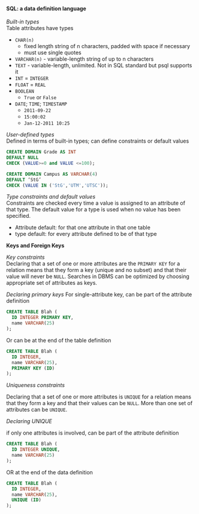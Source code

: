 #### SQL: a data definition language

_Built-in types_  
Table attributes have types
+ `CHAR(n)`  
  + fixed length string of n characters, padded with space if necessary
  + must use single quotes
+ `VARCHAR(n)` - variable-length string of up to n characters  
+ `TEXT` - variable-length, unlimited. Not in SQL standard but psql supports it
+ `INT` = `INTEGER`
+ `FLOAT` = `REAL`
+ `BOOLEAN`
  + `True` or `False`  
+ `DATE`; `TIME`; `TIMESTAMP`  
  + `2011-09-22`
  + `15:00:02`  
  + `Jan-12-2011 10:25`

_User-defined types_  
Defined in terms of built-in types; can define constraints or default values

```sql
CREATE DOMAIN Grade AS INT
DEFAULT NULL
CHECK (VALUE>=0 and VALUE <=100);

CREATE DOMAIN Campus AS VARCHAR(4)
DEFAULT ‘StG’
CHECK (VALUE IN ('StG','UTM','UTSC'));
```

_Type constraints and default values_  
Constraints are checked every time a value is assigned to an attribute of that type.
The default value for a type is used when no value has been specified.
+ Attribute default: for that one attribute in that one table
+ type default: for every attribute defined to be of that type  


__Keys and Foreign Keys__  

_Key constraints_  
Declaring that a set of one or more attributes are the `PRIMARY KEY` for a relation means that they form a key (unique and no subset) and that their value will never be `NULL`. Searches in DBMS can be optimized by choosing appropriate set of attributes as keys.

_Declaring primary keys_
For single-attribute key, can be part of the attribute definition

```sql
CREATE TABLE Blah (
  ID INTEGER PRIMARY KEY,
  name VARCHAR(25)
);

```

Or can be at the end of the table definition

```sql
CREATE TABLE Blah (
  ID INTEGER,
  name VARCHAR(25),
  PRIMARY KEY (ID)
);
```

_Uniqueness constraints_

Declaring that a set of one or more attributes is `UNIQUE` for a relation means that they form a key and that their values can be `NULL`. More than one set of attributes can be `UNIQUE`.

_Declaring UNIQUE_

if only one attributes is involved, can be part of the attribute definition

```sql
CREATE TABLE Blah (
  ID INTEGER UNIQUE,
  name VARCHAR(25)
);
```

OR at the end of the data definition

```sql
CREATE TABLE Blah (
  ID INTEGER,
  name VARCHAR(25),
  UNIQUE (ID)
);

```
